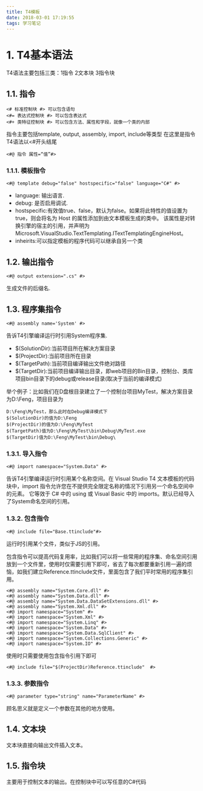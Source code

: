 ```yaml
---
title: T4模板
date: 2018-03-01 17:19:55
tags: 学习笔记
---
```

# 1. T4基本语法

T4语法主要包括三类：1指令 2文本块 3指令块

## 1.1. 指令

```T4
<# 标准控制块 #> 可以包含语句
<#= 表达式控制块 #> 可以包含表达式
<#+ 类特征控制块 #> 可以包含方法、属性和字段，就像一个类的内部
```

指令主要包括template, output, assembly, import, include等类型
在这里是指令T4语法以<#开头结尾

```T4
<#@ 指令 属性=“值”#>
```

### 1.1.1. 模板指令

```T4
<#@ template debug="false" hostspecific="false" language="C#" #>
```

- language: 输出语言.
- debug: 是否启用调试.
- hostspecific:有效值true、false，默认为false。如果将此特性的值设置为 true，则会将名为 Host 的属性添加到由文本模板生成的类中。 该属性是对转换引擎的宿主的引用，并声明为Microsoft.VisualStudio.TextTemplating.ITextTemplatingEngineHost。
- inheirits:可以指定模板的程序代码可以继承自另一个类

## 1.2. 输出指令

```T4
<#@ output extension=".cs" #>
```

生成文件的后缀名.

## 1.3. 程序集指令

```T4
<#@ assembly name='System' #>
```

告诉T4引擎编译运行时引用System程序集.

- $(SolutionDir):当前项目所在解决方案目录
- $(ProjectDir):当前项目所在目录
- $(TargetPath):当前项目编译输出文件绝对路径
- $(TargetDir):当前项目编译输出目录，即web项目的Bin目录，控制台、类库项目bin目录下的debug或release目录(取决于当前的编译模式)

举个例子：比如我们在D盘根目录建立了一个控制台项目MyTest，解决方案目录为D:\Feng，项目目录为

```T4
D:\Feng\MyTest，那么此时在Debug编译模式下
$(SolutionDir)的值为D:\Feng
$(ProjectDir)的值为D:\Feng\MyTest
$(TargetPath)值为D:\Feng\MyTest\bin\Debug\MyTest.exe
$(TargetDir)值为D:\Feng\MyTest\bin\Debug\
```

### 1.3.1. 导入指令

```T4
<#@ import namespace="System.Data" #>
```

告诉T4引擎编译运行时引用某个名称空间。在 Visual Studio T4 文本模板的代码块中，import 指令允许您在不提供完全限定名称的情况下引用另一个命名空间中的元素。 它等效于 C# 中的 using 或 Visual Basic 中的 imports。默认已经导入了System命名空间的引用。

### 1.3.2. 包含指令

```T4
<#@ include file="Base.ttinclude"#>
```

运行时引用某个文件，类似于JS的引用。

包含指令可以提高代码复用率，比如我们可以将一些常用的程序集、命名空间引用放到一个文件里，使用时仅需要引用下即可，省去了每次都要重新引用一遍的烦恼，如我们建立Reference.ttinclude文件，里面包含了我们平时常用的程序集引用。

```T4
<#@ assembly name="System.Core.dll" #>
<#@ assembly name="System.Data.dll" #>
<#@ assembly name="System.Data.DataSetExtensions.dll" #>
<#@ assembly name="System.Xml.dll" #>
<#@ import namespace="System" #>
<#@ import namespace="System.Xml" #>
<#@ import namespace="System.Linq" #>
<#@ import namespace="System.Data" #>
<#@ import namespace="System.Data.SqlClient" #>
<#@ import namespace="System.Collections.Generic" #>
<#@ import namespace="System.IO" #>
```

使用时只需要使用包含指令引用下即可

```T4
<#@ include file="$(ProjectDir)Reference.ttinclude"  #>
```

### 1.3.3. 参数指令

```T4
<#@ parameter type="string" name="ParameterName" #>
```

顾名思义就是定义一个参数在其他的地方使用。

## 1.4. 文本块

文本块直接向输出文件插入文本。

## 1.5. 指令块

主要用于控制文本的输出。在控制块中可以写任意的C#代码
